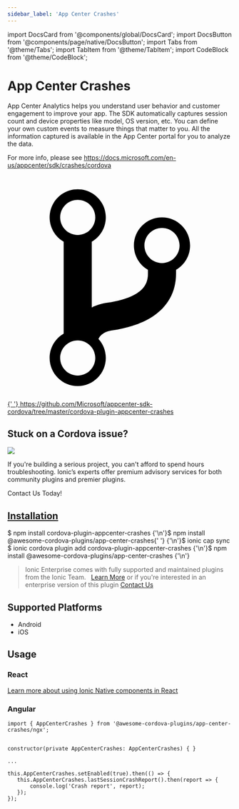 ```yaml
---
sidebar_label: 'App Center Crashes'
---
```


import DocsCard from '@components/global/DocsCard';
import DocsButton from '@components/page/native/DocsButton';
import Tabs from '@theme/Tabs';
import TabItem from '@theme/TabItem';
import CodeBlock from '@theme/CodeBlock';

# App Center Crashes

App Center Analytics helps you understand user behavior and customer engagement to improve your app.
The SDK automatically captures session count and device properties like model, OS version, etc.
You can define your own custom events to measure things that matter to you.
All the information captured is available in the App Center portal for you to analyze the data.

For more info, please see https://docs.microsoft.com/en-us/appcenter/sdk/crashes/cordova

<p>
  <a
    href="https://github.com/Microsoft/appcenter-sdk-cordova/tree/master/cordova-plugin-appcenter-crashes"
    target="_blank"
    rel="noopener"
    className="git-link"
  >
    <svg viewBox="0 0 512 512">
      <path d="M416 160c0-35.3-28.7-64-64-64s-64 28.7-64 64c0 23.7 12.9 44.3 32 55.4v8.6c0 19.9-7.8 33.7-25.3 44.9-15.4 9.8-38.1 17.1-67.5 21.5-14 2.1-25.7 6-35.2 10.7V151.4c19.1-11.1 32-31.7 32-55.4 0-35.3-28.7-64-64-64S96 60.7 96 96c0 23.7 12.9 44.3 32 55.4v209.2c-19.1 11.1-32 31.7-32 55.4 0 35.3 28.7 64 64 64s64-28.7 64-64c0-16.6-6.3-31.7-16.7-43.1 1.9-4.9 9.7-16.3 29.4-19.3 38.8-5.8 68.9-15.9 92.3-30.8 36-22.8 55-57 55-98.8v-8.6c19.1-11.1 32-31.7 32-55.4zM160 56c22.1 0 40 17.9 40 40s-17.9 40-40 40-40-17.9-40-40 17.9-40 40-40zm0 400c-22.1 0-40-17.9-40-40s17.9-40 40-40 40 17.9 40 40-17.9 40-40 40zm192-256c-22.1 0-40-17.9-40-40s17.9-40 40-40 40 17.9 40 40-17.9 40-40 40z"></path>
    </svg>{' '}
    https://github.com/Microsoft/appcenter-sdk-cordova/tree/master/cordova-plugin-appcenter-crashes
  </a>
</p>

<h2>Stuck on a Cordova issue?</h2>
<DocsCard
  className="cordova-ee-card"
  header="Don't waste precious time on plugin issues."
  href="https://ionicframework.com/sales?product_of_interest=Ionic%20Native"
>
  <div>
    <img src="/docs/icons/native-cordova-bot.png" class="cordova-ee-img" />
    <p>
      If you're building a serious project, you can't afford to spend hours troubleshooting. Ionic’s experts offer
      premium advisory services for both community plugins and premier plugins.
    </p>
    <DocsButton className="native-ee-detail">Contact Us Today!</DocsButton>
  </div>
</DocsCard>

<h2 id="installation">
  <a href="#installation">Installation</a>
</h2>
<Tabs
  groupId="runtime"
  defaultValue="Capacitor"
  values={[
    { value: 'Capacitor', label: 'Capacitor' },
    { value: 'Cordova', label: 'Cordova' },
    { value: 'Enterprise', label: 'Enterprise' },
  ]}
>
  <TabItem value="Capacitor">
    <CodeBlock className="language-shell">
      $ npm install cordova-plugin-appcenter-crashes {'\n'}$ npm install @awesome-cordova-plugins/app-center-crashes{' '}
      {'\n'}$ ionic cap sync
    </CodeBlock>
  </TabItem>
  <TabItem value="Cordova">
    <CodeBlock className="language-shell">
      $ ionic cordova plugin add cordova-plugin-appcenter-crashes {'\n'}$ npm install
      @awesome-cordova-plugins/app-center-crashes {'\n'}
    </CodeBlock>
  </TabItem>
  <TabItem value="Enterprise">
    <blockquote>
      Ionic Enterprise comes with fully supported and maintained plugins from the Ionic Team. &nbsp;
      <a class="btn" href="https://ionic.io/docs/premier-plugins">Learn More</a> or if you're interested in an enterprise version of this plugin <a class="btn" href="https://ionicframework.com/sales?product_of_interest=Ionic%20Enterprise%20Engine">Contact Us</a>
    </blockquote>
  </TabItem>
</Tabs>

## Supported Platforms

- Android
- iOS

## Usage

### React

[Learn more about using Ionic Native components in React](../native-community.md#react)

### Angular

```tsx
import { AppCenterCrashes } from '@awesome-cordova-plugins/app-center-crashes/ngx';


constructor(private AppCenterCrashes: AppCenterCrashes) { }

...

this.AppCenterCrashes.setEnabled(true).then(() => {
   this.AppCenterCrashes.lastSessionCrashReport().then(report => {
       console.log('Crash report', report);
   });
});

```
